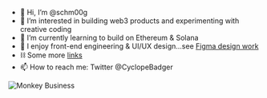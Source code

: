 - 👋 Hi, I’m @schm00g
- 👀 I’m interested in building web3 products and experimenting with creative coding
- 🌱 I’m currently learning to build on Ethereum & Solana
- 💞️ I enjoy front-end engineering & UI/UX design...see [Figma design work](https://www.figma.com/file/BuYYW2RiWmQKK9dPAmsIJv/UI)
- ⛓️ Some more [links](https://link-stack.glitch.me/)
- 📫 How to reach me: Twitter @CyclopeBadger

![Monkey Business](https://64.media.tumblr.com/88d7f78c342f4ac08ecd835fe144058d/70841eafa053ccaf-2b/s400x600/e1dca8fbd532ce48cdca22de0b14a2fb243c5c6f.gif)

<!---
schm00g/schm00g is a ✨ special ✨ repository because its `README.md` (this file) appears on your GitHub profile.
You can click the Preview link to take a look at your changes.
--->
